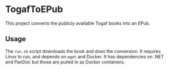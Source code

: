 # TogafToEPub

This project converts the publicly available Togaf books into an EPub.

## Usage

The `run.sh` script downloads the book and does the conversion. It
requires Linux to run, and depends on `wget` and Docker. It has
dependencies on .NET and PanDoc but those are pulled in as Docker
containers.
